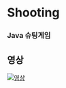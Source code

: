 # Shooting
### Java 슈팅게임

## 영상
[![영상](https://img.youtube.com/vi/aUuu-QS_bL8/0.jpg)](https://www.youtube.com/watch?v=aUuu-QS_bL8)
